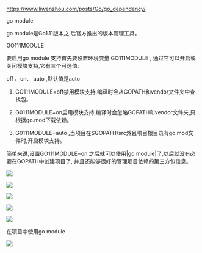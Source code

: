 https://www.liwenzhou.com/posts/Go/go_dependency/



go module

go module是Go1.11版本之 后官方推出的版本管理工具。



GO111MODULE



要启用go module 支持首先要设置环境变量 GO111MODULE , 通过它可以开启或关闭模块支持,它有三个可选值:

off 、on、 auto ,默认值是auto

1. GO111MODULE=off禁用模块支持,编译时会从GOPATH和vendor文件夹中查找包。

2. G0111MODULE=on启用模块支持,编译时会忽略GOPATH和vendor文件夹,只根据go.mod下载依赖。

3. G0111MODULE=auto ,当项目在$GOPATH/src外且项目根目录有go.mod文件时,开启模块支持。

简单来说,设置GO111MODULE=on 之后就可以使用|go module|了,以后就没有必要在GOPATH中创建项目了, 并且还能够很好的管理项目依赖的第三方包信息。



![](https://gitee.com/hxc8/images7/raw/master/img/202407190752295.jpg)





![](https://gitee.com/hxc8/images7/raw/master/img/202407190752685.jpg)



![](https://gitee.com/hxc8/images7/raw/master/img/202407190752968.jpg)





![](https://gitee.com/hxc8/images7/raw/master/img/202407190752048.jpg)



![](https://gitee.com/hxc8/images7/raw/master/img/202407190752406.jpg)





在项目中使用go module





![](https://gitee.com/hxc8/images7/raw/master/img/202407190752627.jpg)

 